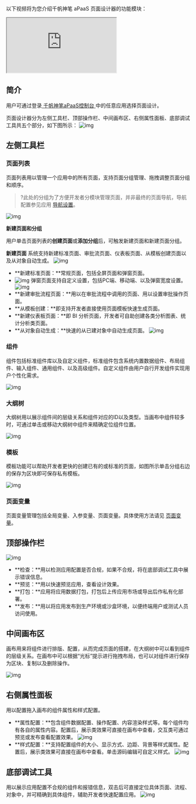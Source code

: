 以下视频将为您介绍千帆神笔 aPaaS 页面设计器的功能模块：

<div class="doc-video-mod"><iframe src="https://cloud.tencent.com/edu/learning/quick-play/3565-61841?source=gw.doc.media&withPoster=1&notip=1"></iframe></div>

## 简介
用户可通过登录[ 千帆神笔aPaaS控制台 ](https://apaas.cloud.tencent.com/backend)中的任意应用选择页面设计。

页面设计器分为左侧工具栏、顶部操作栏、中间画布区、右侧属性面板、底部调试工具共五个部分，如下图所示：
![img](https://qcloudimg.tencent-cloud.cn/raw/8d7074e276e87b9ece1477a425d6bc47.png)        

## 左侧工具栏

### 页面列表

页面列表用以管理一个应用中的所有页面，支持页面分组管理、拖拽调整页面分组和顺序。

>?此处的分组为了方便开发者分模块管理页面，并非最终的页面导航，导航配置参见应用 [导航设置](https://cloud.tencent.com/document/product/1365/68027)。
>
![img](https://qcloudimg.tencent-cloud.cn/raw/7add68ef904592935ebbb938e11921c2.png)

**新建页面和分组**

用户单击页面列表的**创建页面**或**添加分组**后，可触发新建页面和新建页面分组。

**新建页面**
系统支持新建标准页面、审批流页面、仪表板页面、从模板创建页面以及从对象自动生成。
![img](https://qcloudimg.tencent-cloud.cn/raw/f61b85e2bea5663eb7392ff25c75fa0f.png)

- **新建标准页面：**常规页面，包括全屏页面和弹窗页面。
- ![img](https://qcloudimg.tencent-cloud.cn/raw/47c7edcac51b3552e7c04af9941596a9.png)
  弹窗页面支持自定义设置，包括PC端、移动端、以及弹窗宽度设置。
  ![img](https://qcloudimg.tencent-cloud.cn/raw/d3240b3989e8c5f3a3b5191fb96d7aa2.png)
- **新建审批流程页面：**用以在审批流程中调用的页面、用以设置审批操作页面。
- **从模板创建：**即支持开发者直接使用页面模板快速生成页面。
- **新建仪表板页面：**即 BI 分析页面，开发者可自助创建各类分析图表、统计分析类页面。
- **从对象自动生成：**快速的从已建对象中自动生成页面。
  ![img](https://qcloudimg.tencent-cloud.cn/raw/110c9a2af9be84240df2f82e5629840a.png)

### 组件

组件包括标准组件库以及自定义组件，标准组件包含系统内置数据组件、布局组件、输入组件、通用组件、以及高级组件。自定义组件由用户自行开发组件实现用户个性化需求。

![img](https://qcloudimg.tencent-cloud.cn/raw/da9af7aa0199d752eeb6cfc3272271e4.png)

### 大纲树

大纲树用以展示组件间的层级关系和组件对应的ID以及类型。当画布中组件较多时，可通过单击或移动大纲树中组件来精确定位组件位置。

![img](https://qcloudimg.tencent-cloud.cn/raw/45bd683ab41de795a64d2312393f975d.png)

### 模板

模板功能可以帮助开发者更快的创建已有的或标准的页面，如图所示单击分组右边的保存为区块即可保存私有模板。

![img](https://qcloudimg.tencent-cloud.cn/raw/6a5b1a9dba46126233698c7485841314.png)

### 页面变量

页面变量管理包括全局变量、入参变量、页面变量。具体使用方法请见 [页面变量](https://cloud.tencent.com/document/product/1365/68758)。

## 顶部操作栏

![img](https://qcloudimg.tencent-cloud.cn/raw/9fb658f576f950fd240702ae96403021.png)

- **检查：**用以检测应用配置是否合规，如果不合规，将在底部调试工具中展示错误信息。
- **预览：**用以快速预览应用，查看设计效果。
- **打包：**应用将应用数据打包，打包后上传应用市场或导出后作私有化部署。
- **发布：**用以将应用发布到生产环境或沙盒环境，以便终端用户或测试人员访问使用。

## 中间画布区

画布用来将组件进行排版、配置，从而完成页面的搭建，在大纲树中可以看到组件的层级关系。在画布中可以根据“光标”提示进行拖拽布局，也可以对组件进行保存为区块、复制以及删除操作。

![img](https://qcloudimg.tencent-cloud.cn/raw/ccb199cb88055d49f73f6aa341df0679.png)

## 右侧属性面板

用以配置拖入画布的组件属性和样式配置。

- **属性配置：**包含组件数据配置、操作配置、内容渲染样式等。每个组件均有各自的属性内容。配置后，展示类效果可直接在画布中查看，交互类可通过预览或发布查看配置效果。
  ![img](https://qcloudimg.tencent-cloud.cn/raw/a985a26dcba15f00d003988bdf2418a4.png)
- **样式配置：**支持配置组件的大小、显示方式、边距、背景等样式属性。配置后，展示类效果可直接在画布中查看。单击源码编辑可自定义样式。
  ![img](https://qcloudimg.tencent-cloud.cn/raw/8f16d4c00c1900a5c022a7d80489f3cc.png)

## 底部调试工具

用以展示应用配置不合规的组件和报错信息，双击后可直接定位具体页面、流程、对象中，并可精确到具体组件，辅助开发者快速配置应用。
![img](https://qcloudimg.tencent-cloud.cn/raw/c285824fafcf548f4db1f330a3566fe3.png)
